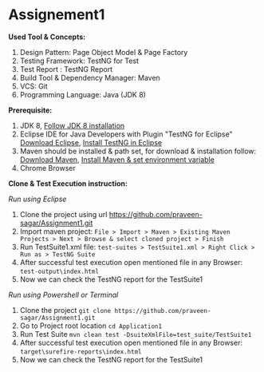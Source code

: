 # Assignement1

**Used Tool & Concepts:**  
1. Design Pattern: Page Object Model & Page Factory
2. Testing Framework: TestNG for Test
3. Test Report : TestNG Report
4. Build Tool & Dependency Manager: Maven
5. VCS: Git
6. Programming Language: Java (JDK 8)

**Prerequisite:**
1. JDK 8, [Follow JDK 8 installation](https://www.codejava.net/java-se/download-and-install-java-8-on-windows)
2. Eclipse IDE for Java Developers with Plugin "TestNG for Eclipse" [Download Eclipse](https://www.eclipse.org/downloads/packages/release/2022-03/r/eclipse-ide-java-developers), [Install TestNG in Eclipse](https://www.guru99.com/install-testng-in-eclipse.html)
3. Maven should be installed & path set, for download & installation follow: [Download Maven](https://maven.apache.org/download.cgi), [Install Maven & set environment variable](https://maven.apache.org/install.html)
4. Chrome Browser

**Clone & Test Execution instruction:**  

_Run using Eclipse_
1. Clone the project using url https://github.com/praveen-sagar/Assignment1.git  
2. Import maven project: `File > Import > Maven > Existing Maven Projects > Next > Browse & select cloned project > Finish`
3. Run TestSuite1.xml file: `test-suites > TestSuite1.xml > Right Click > Run as > TestNG Suite`
4. After successful test execution open mentioned file in any Browser: `test-output\index.html`
5. Now we can check the TestNG report for the TestSuite1


_Run using Powershell or Terminal_
1. Clone the project `git clone https://github.com/praveen-sagar/Assignment1.git`
2. Go to Project root location `cd Application1`
3. Run Test Suite `mvn clean test -DsuiteXmlFile=test_suite/TestSuite1`
4. After successful test execution open mentioned file in any Browser: `target\surefire-reports\index.html`
5. Now we can check the TestNG report for the TestSuite1
